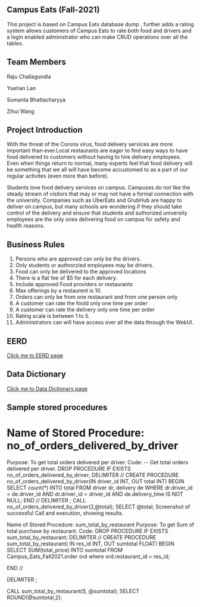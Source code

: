 ## Campus Eats (Fall-2021)
This project is based on Campus Eats database dump , further adds a rating system allows customers of Campus Eats to rate both food and drivers and a login enabled administrator who can make CRUD operations over all the tables.

## Team Members

Raju Challagundla

Yuehan Lan

Sumanta Bhattacharyya

Zihui Wang

## Project Introduction

With the threat of the Corona virus, food delivery services are more important than ever.Local restaurants are eager to find easy ways to have food delivered to customers without having to hire delivery employees. Even when things return to normal, many experts feel that food delivery will be something that we all will have become accustomed to as a part of our regular activites (even more than before).  

Students love food delivery services on campus.  Campuses do not like the steady stream of visitors that may or  may not have a formal connection with the university.  Companies such as UberEats and GrubHub are happy to deliver on campus, but many schools are wondering if they should take control of the delivery and ensure that students and authorized university employees are the only ones delivering food on campus for safety and health reasons.



## Business Rules
1. Persons who are approved can only be the drivers.
2. Only students or authrorzied employees may be drivers.
3. Food can only be delivered to the approved locations 
4. There is a flat fee of $5 for each delivery.
5. Include approved Food providers or restaurants
6. Max offerings by a restaurent is 10.
7. Orders can only be from one restaurant and from one person only
8. A customer can rate the foold only one time per order
9. A customer can rate the delivery only one time per order
10. Rating scale is between 1 to 5.
11. Administrators can will have access over all the data through the WebUI.

## EERD
[Click me to EERD page](https://github.com/Raju-Challagundla/ITCS-8160-051-Group-18/blob/main/project_demo.drawio.png)

## Data Dictionary

[Click me to Data Dictionary page](https://github.com/Raju-Challagundla/ITCS-8160-051-Group-18/blob/main/Data%20Dictionary.xlsx)

## Sample stored procedures
# Name of Stored Procedure: no_of_orders_delivered_by_driver
Purpose: To get total orders delivered per driver.
Code:
-- Get total orders delivered per driver.
DROP PROCEDURE IF EXISTS no_of_orders_delivered_by_driver;
DELIMITER //
CREATE PROCEDURE no_of_orders_delivered_by_driver(IN driver_id INT, OUT total INT)
BEGIN
	SELECT count(*) INTO total FROM driver dr, delivery de 
WHERE dr.driver_id = de.driver_id AND dr.driver_id = driver_id AND de.delivery_time IS NOT NULL;
END //
DELIMITER ;
CALL no_of_orders_delivered_by_driver(2,@total);
SELECT @total;
Screenshot of successful Call and execution, showing results.


Name of Stored Procedure: sum_total_by_restaurant
Purpose:  To get Sum of total purchase by restaurant.
Code:
DROP PROCEDURE IF EXISTS sum_total_by_restaurant;
DELIMITER //
CREATE PROCEDURE sum_total_by_restaurant( IN res_id INT, OUT sumtotal FLOAT)
BEGIN
	SELECT SUM(total_price) INTO sumtotal 
    FROM Campus_Eats_Fall2021.order ord where ord.restaurant_id = res_id;
 
END //
 
DELIMITER ;
 
CALL sum_total_by_restaurant(5, @sumtotal);
SELECT ROUND(@sumtotal,2);
 


 

